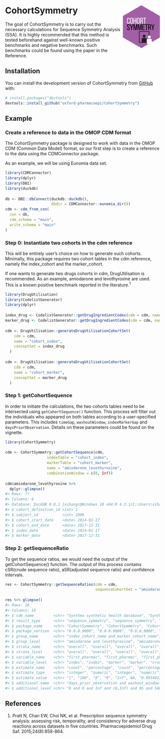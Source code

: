
<!-- README.md is generated from README.Rmd. Please edit that file -->

# CohortSymmetry <img src="man/figures/CSHex.png" align="right" height="139"/>

<!-- badges: start -->
<!-- badges: end -->

The goal of CohortSymmetry is to carry out the necessary calculations
for Sequence Symmetry Analysis (SSA). It is highly recommended that this
method is tested beforehand against well-known positive benchmarks and
negative benchmarks. Such benchmarks could be found using the paper in
the Reference.

## Installation

You can install the development version of CohortSymmetry from
[GitHub](https://github.com/) with:

``` r
# install.packages("devtools")
devtools::install_github("oxford-pharmacoepi/CohortSymmetry")
```

## Example

### Create a reference to data in the OMOP CDM format

The CohortSymmetry package is designed to work with data in the OMOP CDM
(Common Data Model) format, so our first step is to create a reference
to the data using the CDMConnector package.

As an example, we will be using Eunomia data set.

``` r
library(CDMConnector)
library(dplyr)
library(DBI)
library(duckdb)
 
db <- DBI::dbConnect(duckdb::duckdb(), 
                     dbdir = CDMConnector::eunomia_dir())
cdm <- cdm_from_con(
  con = db,
  cdm_schema = "main",
  write_schema = "main"
)
```

### Step 0: Instantiate two cohorts in the cdm reference

This will be entirely user’s choice on how to generate such cohorts.
Minimally, this package requires two cohort tables in the cdm reference,
namely the index_cohort and the marker_cohort.

If one wants to generate two drugs cohorts in cdm, DrugUtilisation is
recommended. As an example, amiodarone and levothyroxine are used. This
is a known positive benchmark reported in the literature.<sup>1</sup>

``` r
library(DrugUtilisation)
library(CodelistGenerator)
library(dplyr)
 
index_drug <- CodelistGenerator::getDrugIngredientCodes(cdm = cdm, name = "amiodarone")
marker_drug <- CodelistGenerator::getDrugIngredientCodes(cdm = cdm, name = "levothyroxine")
 
cdm <- DrugUtilisation::generateDrugUtilisationCohortSet(
    cdm = cdm,
    name = "cohort_index",
    conceptSet = index_drug
  )
 
cdm <- DrugUtilisation::generateDrugUtilisationCohortSet(
    cdm = cdm,
    name = "cohort_marker",
    conceptSet = marker_drug
  )
```

### Step 1: getCohortSequence

In order to initiate the calculations, the two cohorts tables need to be
intersected using `getCohortSequence()` function. This process will
filter out the individuals who appeared on both tables according to a
user-specified parameters. This includes `timeGap`, `washoutWindow`,
`indexMarkerGap` and `daysPriorObservation`. Details on these parameters
could be found on the vignette.

``` r
library(CohortSymmetry)
 
cdm <- CohortSymmetry::getCohortSequence(cdm,
                   indexTable = "cohort_index",
                   markerTable = "cohort_marker",
                   name = "amiodarone_levothyroxine",
                   combinationWindow = c(0, Inf))
 
cdm$amiodarone_levothyroxine %>%
  dplyr::glimpse()
#> Rows: ??
#> Columns: 6
#> Database: DuckDB 0.8.1 [xihangc@Windows 10 x64:R 4.3.1/C:\Users\xihangc\AppData\Local\Temp\RtmpqM1x20\file3140448b221d.duckdb]
#> $ cohort_definition_id <int> 1
#> $ subject_id           <int> 2006
#> $ cohort_start_date    <date> 2014-01-17
#> $ cohort_end_date      <date> 2017-12-31
#> $ index_date           <date> 2014-01-17
#> $ marker_date          <date> 2017-12-31
```

### Step 2: getSequenceRatio

To get the sequence ratios, we would need the output of the
getCohortSequence() function. The output of this process contains
cSR(crude sequence ratio), aSR(adjusted sequence ratio) and confidence
intervals.

``` r
res <- CohortSymmetry::getSequenceRatios(cdm = cdm,
                                         sequenceCohortSet = "amiodarone_levothyroxine")
 
res %>% glimpse()
#> Rows: 10
#> Columns: 15
#> $ cdm_name         <chr> "Synthea synthetic health database", "Synthea synthet…
#> $ result_type      <chr> "sequence_symmetry", "sequence_symmetry", "sequence_s…
#> $ package_name     <chr> "CohortSymmetry", "CohortSymmetry", "CohortSymmetry",…
#> $ package_version  <chr> "0.0.0.9000", "0.0.0.9000", "0.0.0.9000", "0.0.0.9000…
#> $ group_name       <chr> "index_cohort_name and marker_cohort_name", "index_co…
#> $ group_level      <chr> "amiodarone and levothyroxine", "amiodarone and levot…
#> $ strata_name      <chr> "overall", "overall", "overall", "overall", "overall"…
#> $ strata_level     <chr> "overall", "overall", "overall", "overall", "overall"…
#> $ variable_name    <chr> "first_pharmac", "first_pharmac", "first_pharmac", "f…
#> $ variable_level   <chr> "index", "index", "marker", "marker", "crude", "adjus…
#> $ estimate_name    <chr> "count", "percentage", "count", "percentage", "point_…
#> $ estimate_type    <chr> "integer", "numeric", "integer", "numeric", "numeric"…
#> $ estimate_value   <chr> "1", "100", "0", "0", "Inf", NA, "0.0934922743508363"…
#> $ additional_name  <chr> "days_prior_observation and washout_window and index_…
#> $ additional_level <chr> "0 and 0 and Inf and (0,Inf) and 95 and 548", "0 and …
```

## References

1.  Pratt N, Chan EW, Choi NK, et al. Prescription sequence symmetry
    analysis: assessing risk, temporality, and consistency for adverse
    drug reactions across datasets in five countries. Pharmacoepidemiol
    Drug Saf. 2015;24(8):858-864.
